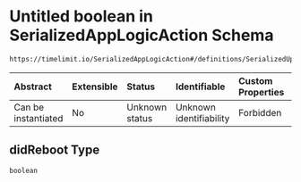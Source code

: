 # Untitled boolean in SerializedAppLogicAction Schema

```txt
https://timelimit.io/SerializedAppLogicAction#/definitions/SerializedUpdateDeviceStatusAction/properties/didReboot
```



| Abstract            | Extensible | Status         | Identifiable            | Custom Properties | Additional Properties | Access Restrictions | Defined In                                                                                           |
| :------------------ | :--------- | :------------- | :---------------------- | :---------------- | :-------------------- | :------------------ | :--------------------------------------------------------------------------------------------------- |
| Can be instantiated | No         | Unknown status | Unknown identifiability | Forbidden         | Allowed               | none                | [SerializedAppLogicAction.schema.json*](SerializedAppLogicAction.schema.json "open original schema") |

## didReboot Type

`boolean`
